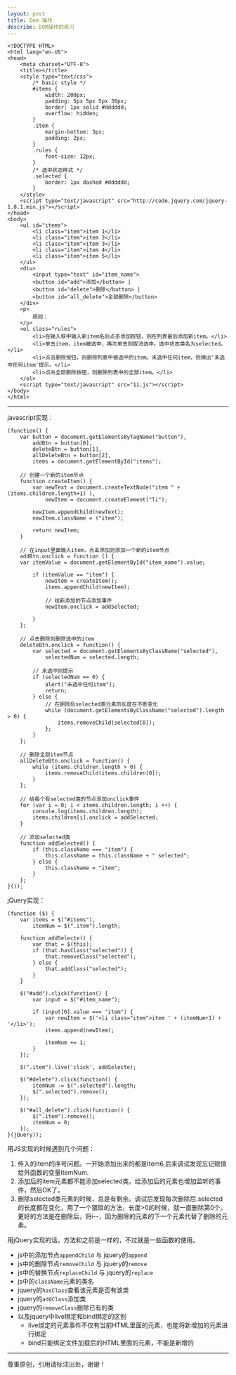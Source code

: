 ```yaml
---
layout: post
title: Dom 操作
describe: DOM操作的练习
---
```


	<!DOCTYPE HTML>
	<html lang="en-US">
	<head>
	    <meta charset="UTF-8">
	    <title></title>
	    <style type="text/css">
	        /* basic style */
	        #items {
	            width: 200px;
	            padding: 5px 5px 5px 30px;
	            border: 1px solid #dddddd;
	            overflow: hidden;
	        }
	        .item {
	            margin-bottom: 3px;
	            padding: 2px;
	        }
	        .rules {
	            font-size: 12px;
	        }
	        /* 选中状态样式 */
	        .selected {
	            border: 1px dashed #dddddd;
	        }
	    </style>
	    <script type="text/javascript" src="http://code.jquery.com/jquery-1.8.1.min.js"></script>
	</head>
	<body>
	    <ul id="items">
	        <li class="item">item 1</li>
	        <li class="item">item 2</li>
	        <li class="item">item 3</li>
	        <li class="item">item 4</li>
	        <li class="item">item 5</li>
	    </ul>
	    <div>
	        <input type="text" id="item_name">
	        <button id="add">添加</button> | 
	        <button id="delete">删除</button> | 
	        <button id="all_delete">全部删除</button>
	    </div>
	    <p>
	        规则：
	    </p>
	    <ol class="rules">
	        <li>在输入框中输入新item名后点击添加按钮，则在列表最后添加新item。</li>
	        <li>单击item，item被选中，再次单击则取消选中。选中状态类名为selected。</li>
	        <li>点击删除按钮，则删除列表中被选中的item。未选中任何item，则弹出'未选中任何item'提示。</li>
	        <li>点击全部删除按钮，则删除列表中的全部item。</li>
	    </ol>
	    <script type="text/javascript" src="11.js"></script>
	</body>
	</html>
	
---

javascript实现：
	
	(function() {
		var button = document.getElementsByTagName("button"),
			addBtn = button[0],
			deleteBtn = button[1],
			allDeleteBtn = button[2],
			items = document.getElementById("items");

		// 创建一个新的item节点
		function createItem() {
			var newText = document.createTextNode("item " + (items.children.length+1) ),
				newItem = document.createElement("li");

			newItem.appendChild(newText);
			newItem.className = ("item");

			return newItem;
		}

		// 在input里面输入item，点击添加则添加一个新的item节点
		addBtn.onclick = function () {
		var itemValue = document.getElementById("item_name").value;

			if (itemValue == "item") {
				newItem = createItem();
				items.appendChild(newItem);

				// 给新添加的节点添加事件
				newItem.onclick = addSelected;

			}
		};

		// 点击删除则删除选中的item
		deleteBtn.onclick = function() {
			var selected = document.getElementsByClassName("selected"),
				selectedNum = selected.length;

			// 未选中则提示
			if (selectedNum == 0) {
				alert("未选中任何item");
				return;
			} else {
				// 在删除后selected类元素的长度在不断变化
				while (document.getElementsByClassName("selected").length > 0) {
					items.removeChild(selected[0]);
				};
			}
		};

		// 删除全部item节点
		allDeleteBtn.onclick = function() {
			while (items.children.length > 0) {
				items.removeChild(items.children[0]);
			}
		};

		// 给每个有selected类的节点添加onclick事件
		for (var i = 0; i < items.children.length; i ++) {
			console.log(items.children.length);
			items.children[i].onclick = addSelected;
		}

		// 添加selected类
		function addSelected() {
			if (this.className === "item") {
				this.className = this.className + " selected";
			} else {
				this.className = "item";
			}
		};
	}());

jQuery实现：

	(function ($) {
		var items = $("#items"),
			itemNum = $(".item").length;

		function addSelecte() {
			var that = $(this);
			if (that.hasClass("selected")) {
				that.removeClass("selected");
			} else {
				that.addClass("selected");
			}
		}

		$("#add").click(function() {
			var input = $("#item_name");
			
			if (input[0].value === "item") {
				var newItem = $('<li class="item">item ' + (itemNum+1) + '</li>');
				items.append(newItem);

				itemNum += 1;
			}
		});

		$(".item").live('click', addSelecte);

		$("#delete").click(function() {
			itemNum -= $(".selected").length;
			$(".selected").remove();
		});

		$("#all_delete").click(function() {
			$(".item").remove();
			itemNum = 0;
		});
	}(jQuery));

用JS实现的时候遇到几个问题：

1.	传入的item的序号问题。一开始添加出来的都是Item6,后来调试发现忘记赋值给外函数的变量itemNum.
2.	添加后的item元素都不能添加selected类。给添加后的元素也增加监听的事件，然后OK了。
3. 删除selected类元素的时候，总是有剩余。调试后发现每次删除后.selected的长度都在变化，用了一个猥琐的方法，长度>0的时候，就一直删除第0个。更好的方法是在删除后，将i--，因为删除的元素的下一个元素代替了删除的元素。

用jQuery实现的话，方法和之前是一样的，不过就是一些函数的使用。

*	js中的添加节点`appendChild` 与 jquery的`append`
*	js中的删除节点`removeChild` 与 jquery的`remove`
*	js中的替换节点`replaceChild` 与 jquery的`replace`
*	js中的`className`元素的类名
*	jquery的`hasClass`查看该元素是否有该类
*	jquery的`addClass`添加类
*	jquery的`removeClass`删除已有的类
*	以及jquery中live绑定和bind绑定的区别
	*	live绑定的元素事件不仅有当前HTML里面的元素，也能将新增加的元素进行绑定
	*	bind只能绑定文件加载后的HTML里面的元素，不能是新增的

---
尊重原创，引用请标注出处，谢谢！







